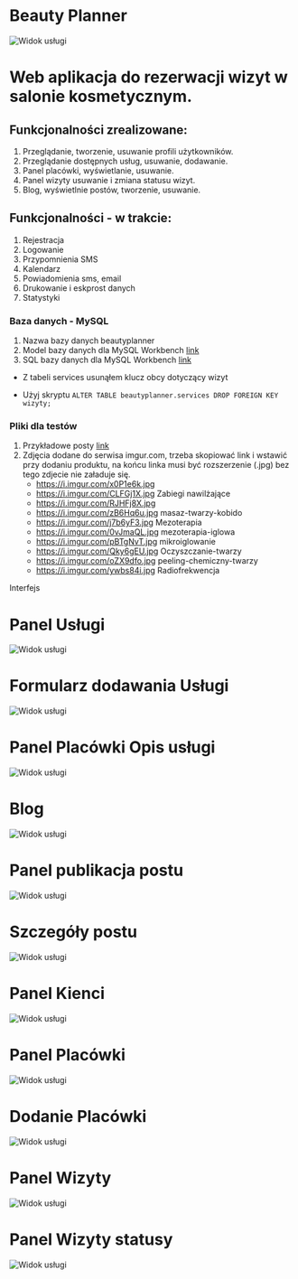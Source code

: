 # Beauty Planner

![Widok usługi](/img/beauty-logo.png)

# Web aplikacja do rezerwacji wizyt w salonie kosmetycznym.

## Funkcjonalności zrealizowane:

1. Przeglądanie, tworzenie, usuwanie profili użytkowników.
1. Przeglądanie dostępnych usług, usuwanie, dodawanie.
1. Panel placówki, wyświetlanie, usuwanie.
1. Panel wizyty usuwanie i zmiana statusu wizyt.
1. Blog, wyświetlnie postów, tworzenie, usuwanie.

## Funkcjonalności - w trakcie:

1. Rejestracja
1. Logowanie
1. Przypomnienia SMS
1. Kalendarz
1. Powiadomienia sms, email
1. Drukowanie i eskprost danych
1. Statystyki

### Baza danych - MySQL

1. Nazwa bazy danych beautyplanner
1. Model bazy danych dla MySQL Workbench [link](/baza/beautyplanner-eng1.mwb)
1. SQL bazy danych dla MySQL Workbench [link](/baza/beautyplanner-eng.sql)

- Z tabeli services usunąłem klucz obcy dotyczący wizyt

- Użyj skryptu `ALTER TABLE beautyplanner.services DROP FOREIGN KEY wizyty;`

### Pliki dla testów

1. Przykładowe posty [link](/przyklady/posty.odt)
1. Zdjęcia dodane do serwisa imgur.com, trzeba skopiować link i wstawić przy dodaniu produktu, na końcu linka musi być rozszerzenie (.jpg) bez tego zdjecie nie załaduje się.
   - https://i.imgur.com/x0P1e6k.jpg
   - https://i.imgur.com/CLFGj1X.jpg Zabiegi nawilżające
   - https://i.imgur.com/RJHFj8X.jpg
   - https://i.imgur.com/zB6Hq6u.jpg masaz-twarzy-kobido
   - https://i.imgur.com/j7b6yF3.jpg Mezoterapia
   - https://i.imgur.com/0vJmaQL.jpg mezoterapia-iglowa
   - https://i.imgur.com/pBTgNvT.jpg mikroiglowanie
   - https://i.imgur.com/Qky6gEU.jpg Oczyszczanie-twarzy
   - https://i.imgur.com/oZX9dfo.jpg peeling-chemiczny-twarzy
   - https://i.imgur.com/ywbs84i.jpg Radiofrekwencja

Interfejs

# Panel Usługi

![Widok usługi](/img/widok-uslugi.jpg)

# Formularz dodawania Usługi

![Widok usługi](/img/dodanie-uslugi.jpg)

# Panel Placówki Opis usługi

![Widok usługi](/img/opis-uslugi.jpg)

# Blog

![Widok usługi](/img/blog-widok.jpg)

# Panel publikacja postu

![Widok usługi](/img/publikacja-postu-widok.jpg)

# Szczegóły postu

![Widok usługi](/img/widok-post.jpg)

# Panel Kienci

![Widok usługi](/img/klienci-widok.jpg)

# Panel Placówki

![Widok usługi](/img/widok-palcówki.jpg)

# Dodanie Placówki

![Widok usługi](/img/widok2.jpg)

# Panel Wizyty

![Widok usługi](/img/wizyty.jpg)

# Panel Wizyty statusy

![Widok usługi](/img/wizyta-status.jpg)
